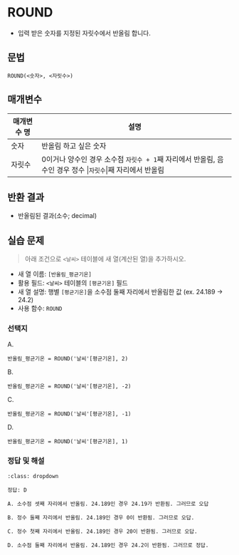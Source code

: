 # ROUND

- 입력 받은 숫자를 지정된 자릿수에서 반올림 합니다.

## 문법

```
ROUND(<숫자>, <자릿수>)
```

## 매개변수

매개변수 명 | 설명 
---------|----------
 숫자 | 반올림 하고 싶은 숫자
 자릿수 | 0이거나 양수인 경우 소수점 `자릿수 + 1`째 자리에서 반올림, 음수인 경우 정수 \|`자릿수`\|째 자리에서 반올림


## 반환 결과

- 반올림된 결과(소수; decimal)

## 실습 문제

> 아래 조건으로 `<날씨>` 테이블에 새 열(계산된 열)을 추가하시오.

- 새 열 이름: `[반올림_평균기온]`
- 활용 필드: `<날씨>` 테이블의 `[평균기온]` 필드
- 새 열 설명: 행별 `[평균기온]`을 소수점 둘째 자리에서 반올림한 값 (ex. 24.189 -> 24.2)
- 사용 함수: `ROUND`

### 선택지

A. 
```
반올림_평균기온 = ROUND('날씨'[평균기온], 2)
```

B. 
```
반올림_평균기온 = ROUND('날씨'[평균기온], -2)
```

C. 
```
반올림_평균기온 = ROUND('날씨'[평균기온], -1)
```

D. 
```
반올림_평균기온 = ROUND('날씨'[평균기온], 1)
```

### 정답 및 해설

```{admonition} 클릭해서 정답 및 해설을 확인해보세요.
:class: dropdown

정답: D

A. 소수점 셋째 자리에서 반올림. 24.189인 경우 24.19가 반환됨. 그러므로 오답

B. 정수 둘째 자리에서 반올림. 24.189인 경우 0이 반환됨. 그러므로 오답.

C. 정수 첫째 자리에서 반올림. 24.189인 경우 20이 반환됨. 그러므로 오답.

D. 소수점 둘째 자리에서 반올림. 24.189인 경우 24.2이 반환됨. 그러므로 정답.
```